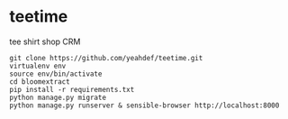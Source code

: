 # teetime
tee shirt shop CRM

	git clone https://github.com/yeahdef/teetime.git
	virtualenv env
	source env/bin/activate
	cd bloomextract
	pip install -r requirements.txt
	python manage.py migrate
	python manage.py runserver & sensible-browser http://localhost:8000
